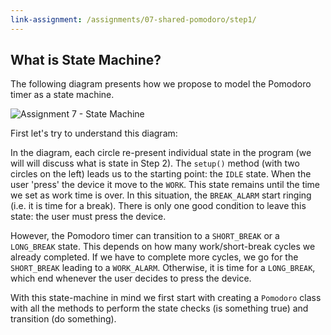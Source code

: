 ```yaml
---
link-assignment: /assignments/07-shared-pomodoro/step1/
---
```


## What is State Machine?

The following diagram presents how we propose to model the Pomodoro timer as a state machine.

![Assignment 7 - State Machine]({{site.baseurl}}/assets/images/assignment7-step1-state-machine.svg)

First let's try to understand this diagram:

In the diagram, each circle re-present individual state in the program (we will will discuss what is state in Step 2). The `setup()` method (with two circles on the left) leads us to the starting point: the `IDLE` state. When the user 'press' the device it move to the `WORK`. This state remains until the time we set as work time is over. In this situation, the `BREAK_ALARM` start ringing (i.e. it is time for a break). There is only one good condition to leave this state: the user must press the device.

However, the Pomodoro timer can transition to a `SHORT_BREAK` or a `LONG_BREAK` state. This depends on how many work/short-break cycles we already completed. If we have to complete more cycles, we go for the `SHORT_BREAK` leading to a `WORK_ALARM`. Otherwise, it is time for a `LONG_BREAK`, which end whenever the user decides to press the device.

With this state-machine in mind we first start with creating a `Pomodoro` class with all the methods to perform the state checks (is something true) and transition (do something).